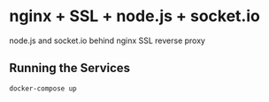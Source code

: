 # nginx + SSL + node.js + socket.io

node.js and socket.io behind nginx SSL reverse proxy

## Running the Services

```
docker-compose up
```
